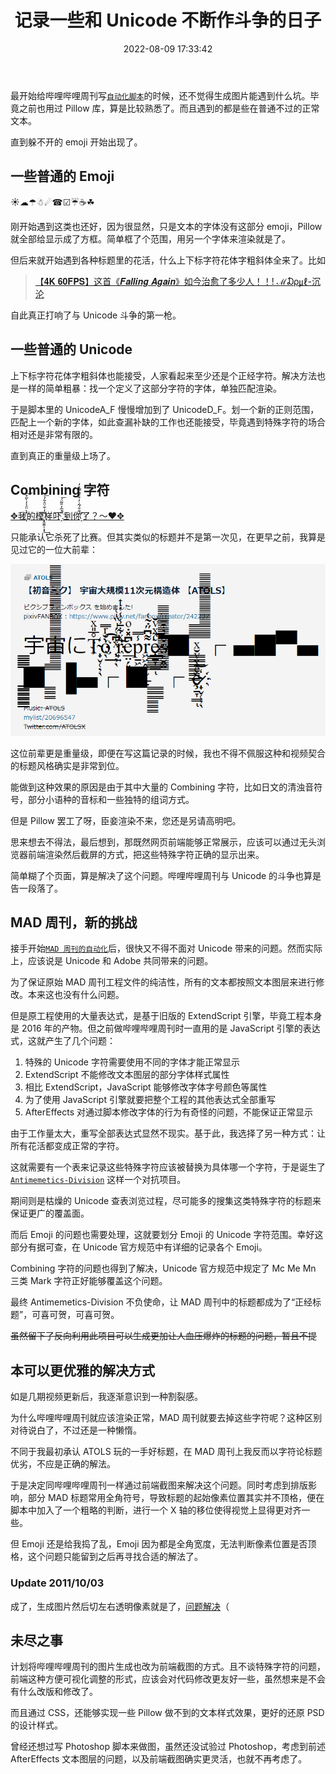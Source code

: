 ﻿---
title: 记录一些和 Unicode 不断作斗争的日子
date: 2022-08-09 17:33:42
categories:
    - 杂记
tags:
    - unicode
    - python
    - javascript
    - aftereffects
    - 周刊
---

最开始给哔哩哔哩周刊写[`自动化脚本`](https://github.com/Neutralization/BiliBiliRankingScripts)的时候，还不觉得生成图片能遇到什么坑。毕竟之前也用过 Pillow 库，算是比较熟悉了。而且遇到的都是些在普通不过的正常文本。

直到躲不开的 emoji 开始出现了。

## 一些普通的 Emoji

☀☁☂☃☄☎☑☔☕☘

刚开始遇到这类也还好，因为很显然，只是文本的字体没有这部分 emoji，Pillow 就全部给显示成了方框。简单框了个范围，用另一个字体来渲染就是了。

但后来就开始遇到各种标题里的花活，什么上下标字符花体字粗斜体全来了。比如
> [【𝟒𝐊 𝟔𝟎𝐅𝐏𝐒】这首《𝑭𝒂𝒍𝒍𝒊𝒏𝒈 𝑨𝒈𝒂𝒊𝒏》如今治愈了多少人！！! ℳ₯㎕-沉 沦](https://www.bilibili.com/video/BV1xV41167qm)
>
自此真正打响了与 Unicode 斗争的第一枪。

## 一些普通的 Unicode

上下标字符花体字粗斜体也能接受，人家看起来至少还是个正经字符。解决方法也是一样的简单粗暴：找一个定义了这部分字符的字体，单独匹配渲染。

于是脚本里的 UnicodeA_F 慢慢增加到了 UnicodeD_F。划一个新的正则范围，匹配上一个新的字体，如此查漏补缺的工作也还能接受，毕竟遇到特殊字符的场合相对还是非常有限的。

直到真正的重量级上场了。

## Combining 字符

[✥我҉͛̀̈̈̾̓̀͂̊͝的模҉̖̭̱͍̩͕͓̋̓͋̈̑͋̉͢͞ͅ样吓҈̎̍̅̒̎͂̈́̚͞.到你҈̛́̐̄́̃͗̓͒͒͊̿͛̒了？～❤✥](https://www.bilibili.com/video/BV1U44y1E7Wm)

只能承认它杀死了比赛。但其实类似的标题并不是第一次见，在更早之前，我算是见过它的一位大前辈：

[![【初音ミク】宇宙大规模 11 次元构造体【ATOLS】](/pic/2022-08-09-fight-with-unicode/Snipaste_2022-08-10_16-32-58.png)](https://www.nicovideo.jp/watch/sm28869680)

这位前辈更是重量级，即便在写这篇记录的时候，我也不得不佩服这种和视频契合的标题风格确实是非常到位。

能做到这种效果的原因是由于其中大量的 Combining 字符，比如日文的清浊音符号，部分小语种的音标和一些独特的组词方式。

但是 Pillow 罢工了呀，臣妾渲染不来，您还是另请高明吧。

思来想去不得法，最后想到，那既然网页前端能够正常展示，应该可以通过无头浏览器前端渲染然后截屏的方式，把这些特殊字符正确的显示出来。

简单糊了个页面，算是解决了这个问题。哔哩哔哩周刊与 Unicode 的斗争也算是告一段落了。

## MAD 周刊，新的挑战

接手开始[`MAD 周刊的自动化`](https://github.com/Neutralization/MADRankingScripts)后，很快又不得不面对 Unicode 带来的问题。然而实际上，应该说是 Unicode 和 Adobe 共同带来的问题。

为了保证原始 MAD 周刊工程文件的纯洁性，所有的文本都按照文本图层来进行修改。本来这也没有什么问题。

但是原工程使用的大量表达式，是基于旧版的 ExtendScript 引擎，毕竟工程本身是 2016 年的产物。但之前做哔哩哔哩周刊时一直用的是 JavaScript 引擎的表达式，这就产生了几个问题：

1. 特殊的 Unicode 字符需要使用不同的字体才能正常显示
2. ExtendScript 不能修改文本图层的部分字体样式属性
3. 相比 ExtendScript，JavaScript 能够修改字体字号颜色等属性
4. 为了使用 JavaScript 引擎就要把整个工程的其他表达式全部重写
5. AfterEffects 对通过脚本修改字体的行为有奇怪的问题，不能保证正常显示

由于工作量太大，重写全部表达式显然不现实。基于此，我选择了另一种方式：让所有花活都变成正常的字符。

这就需要有一个表来记录这些特殊字符应该被替换为具体哪一个字符，于是诞生了 [`Antimemetics-Division`](https://github.com/Neutralization/Antimemetics-Division) 这样一个对抗项目。

期间则是枯燥的 Unicode 查表浏览过程，尽可能多的搜集这类特殊字符的标题来保证更广的覆盖面。

而后 Emoji 的问题也需要处理，这就要划分 Emoji 的 Unicode 字符范围。幸好这部分有据可查，在 Unicode 官方规范中有详细的记录各个 Emoji。

Combining 字符的问题也得到了解决，Unicode 官方规范中规定了 Mc Me Mn 三类 Mark 字符正好能够覆盖这个问题。

最终 Antimemetics-Division 不负使命，让 MAD 周刊中的标题都成为了“正经标题”，可喜可贺，可喜可贺。

~~虽然留下了反向利用此项目可以生成更加让人血压爆炸的标题的问题，暂且不提~~

## 本可以更优雅的解决方式

如是几期视频更新后，我逐渐意识到一种割裂感。

为什么哔哩哔哩周刊就应该渲染正常，MAD 周刊就要去掉这些字符呢？这种区别对待说白了，不过还是一种懒惰。

不同于我最初承认 ATOLS 玩的一手好标题，在 MAD 周刊上我反而以字符论标题优劣，不应是正确的解法。

于是决定同哔哩哔哩周刊一样通过前端截图来解决这个问题。同时考虑到排版影响，部分 MAD 标题常用全角符号，导致标题的起始像素位置其实并不顶格，便在脚本中加入了一个粗略的判断，进行一个 X 轴的移位使得视觉上显得更对齐一些。

但 Emoji 还是给我捣了乱，Emoji 因为都是全角宽度，无法判断像素位置是否顶格，这个问题只能留到之后再寻找合适的解法了。

### Update 2011/10/03

成了，生成图片然后切左右透明像素就是了，[问题解决](https://github.com/Neutralization/MADRankingScripts/commit/100cb976e83db6e9f45575e43742b2bed3ca598b#diff-627c0a0588769c50e32e1fc457e9c787835f1d5ad8ff6845142d32b63589b1ff)（

## 未尽之事

计划将哔哩哔哩周刊的图片生成也改为前端截图的方式。且不谈特殊字符的问题，前端这种方便可视化调整的形式，应该会对代码修改更友好一些，虽然想来是不会有什么改版和修改了。

而且通过 CSS，还能够实现一些 Pillow 做不到的文本样式效果，更好的还原 PSD 的设计样式。

曾经还想过写 Photoshop 脚本来做图，虽然还没试验过 Photoshop，考虑到前述 AfterEffects 文本图层的问题，以及前端截图确实更灵活，也就不再考虑了。
